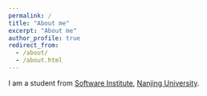 ```yaml
---
permalink: /
title: "About me"
excerpt: "About me"
author_profile: true
redirect_from: 
  - /about/
  - /about.html
---
```


I am a student from [Software Institute](https://software.nju.edu.cn/), [Nanjing University](https://www.nju.edu.cn/).
